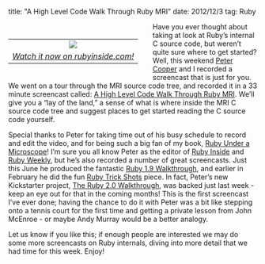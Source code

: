 title: "A High Level Code Walk Through Ruby MRI"
date: 2012/12/3
tag: Ruby

<div style="float: left; padding: 17px 30px 10px 0px">
  <table cellpadding="0" cellspacing="0" border="0">
    <tr><td align="center"><img src="http://patshaughnessy.net/assets/2012/12/3/screencast.png"></td></tr>
    <tr><td align="center"><i><a href="http://www.rubyinside.com/ruby-mri-code-walk-tour-6020.html">Watch it now on rubyinside.com!</a></i></td></tr>
  </table>
</div>

Have you ever thought about taking at look at Ruby’s internal C source code,
but weren’t quite sure where to get started? Well, this weekend [Peter Cooper](http://peterc.org)
and I recorded a screencast that is just for you. We went on a tour through the
MRI source code tree, and recorded it in a 33 minute screencast called: [A High
Level Code Walk Through Ruby
MRI](http://www.rubyinside.com/ruby-mri-code-walk-tour-6020.html). We’ll give
you a “lay of the land,” a sense of what is where inside the MRI C source code
tree and suggest places to get started reading the C source code yourself.

Special thanks to Peter for taking time out of his busy schedule to record and
edit the video, and for being such a big fan of my book, [Ruby Under a
Microscope](http://patshaughnessy.net/ruby-under-a-microscope)! I’m sure you
all know Peter as the editor of [Ruby Inside](http://www.rubyinside.com) and
[Ruby Weekly](http://rubyweekly.com), but he’s also recorded a number of great
screencasts. Just this June he produced the fantastic [Ruby 1.9
Walkthrough](https://cooperpress.com/19walkthrough), and earlier in February he
did the fun [Ruby Trick Shots](http://rubyreloaded.com/trickshots/) piece. In
fact, Peter’s new Kickstarter project, [The Ruby 2.0
Walkthrough](http://www.kickstarter.com/projects/1225193080/the-ruby-20-walkthrough),
was backed just last week - keep an eye out for that in the coming months!
This is the first screencast I’ve ever done; having the chance to do it with
Peter was a bit like stepping onto a tennis court for the first time and
getting a private lesson from John McEnroe - or maybe Andy Murray would be a
better analogy.

Let us know if you like this; if enough people are interested we may do some
more screencasts on Ruby internals, diving into more detail that we had time
for this week. Enjoy!

